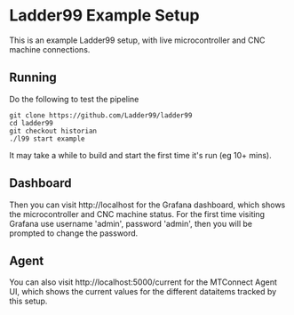 # Ladder99 Example Setup

This is an example Ladder99 setup, with live microcontroller and CNC machine connections. 

## Running

Do the following to test the pipeline

    git clone https://github.com/Ladder99/ladder99
    cd ladder99
    git checkout historian
    ./l99 start example

It may take a while to build and start the first time it's run (eg 10+ mins).

## Dashboard

Then you can visit http://localhost for the Grafana dashboard, which shows the microcontroller and CNC machine status. For the first time visiting Grafana use username 'admin', password 'admin', then you will be prompted to change the password. 

## Agent

You can also visit http://localhost:5000/current for the MTConnect Agent UI, which shows the current values for the different dataitems tracked by this setup. 

